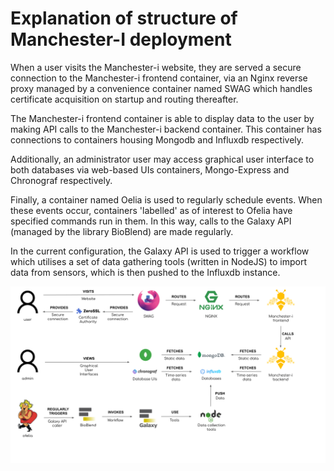 # Explanation of structure of Manchester-I deployment #

When a user visits the Manchester-i website, they are served a secure connection to the Manchester-i frontend container, via an Nginx reverse proxy managed by a convenience container named SWAG which handles certificate acquisition on startup and routing thereafter.

The Manchester-i frontend container is able to display data to the user by making API calls to the Manchester-i backend container. This container has connections to containers housing Mongodb and Influxdb respectively. 

Additionally, an administrator user may access graphical user interface to both databases via web-based UIs containers, Mongo-Express and Chronograf respectively.

Finally, a container named Oelia is used to regularly schedule events. When these events occur, containers 'labelled' as of interest to Ofelia have specified commands run in them. In this way, calls to the Galaxy API (managed by the library BioBlend) are made regularly. 

In the current configuration, the Galaxy API is used to trigger a workflow which utilises a set of data gathering tools (written in NodeJS) to import data from sensors, which is then pushed to the Influxdb instance.

![MCRI_Structure](mcri-compose.svg "Container Structure of Manchester-I")
